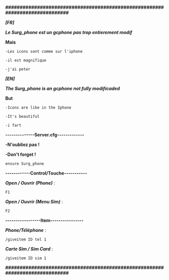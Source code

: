 **#############################################################################**

***[FR]***

***Le Surg_phone est un gcphone pas trop entierement modif***

**Mais**

``` -Les icons sont comme sur l'iphone ```

``` -il est magnifique ```

``` -j'ai peter ```

***[EN]***

***The Surg_phone is an gcphone not fully modificaded***

**But**

```-Icons are like in the Iphone```

```-It's beautiful```

```-i fart```

**--------------Server.cfg-------------**

**-N'oubliez pas !**

**-Don't forget !**

```ensure Surg_phone ```

**------------Control/Touche-----------**

***Open / Ouvrir (Phone)*** :

```F1```

***Open / Ouvrir (Menu Sim)*** : 

```F2```

**-----------------Item----------------**

***Phone/Téléphone*** :

```/giveitem ID tel 1```

***Carte Sim / Sim Card*** : 

```/giveitem ID sim 1```

**#############################################################################**

